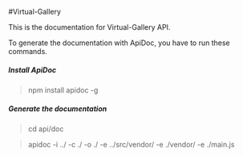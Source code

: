 #Virtual-Gallery

This is the documentation for Virtual-Gallery API. 

To generate the documentation with ApiDoc, you have to run these commands. 

##### Install ApiDoc
> npm install apidoc -g

##### Generate the documentation
> cd api/doc 

>  apidoc -i ../ -c ./ -o ./ -e ../src/vendor/ -e ./vendor/ -e ./main.js